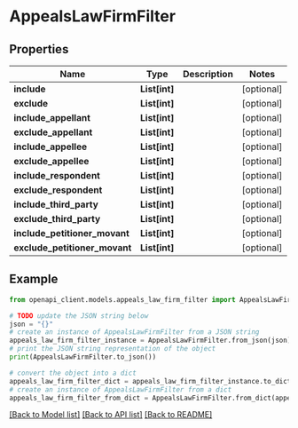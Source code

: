 # AppealsLawFirmFilter


## Properties

Name | Type | Description | Notes
------------ | ------------- | ------------- | -------------
**include** | **List[int]** |  | [optional] 
**exclude** | **List[int]** |  | [optional] 
**include_appellant** | **List[int]** |  | [optional] 
**exclude_appellant** | **List[int]** |  | [optional] 
**include_appellee** | **List[int]** |  | [optional] 
**exclude_appellee** | **List[int]** |  | [optional] 
**include_respondent** | **List[int]** |  | [optional] 
**exclude_respondent** | **List[int]** |  | [optional] 
**include_third_party** | **List[int]** |  | [optional] 
**exclude_third_party** | **List[int]** |  | [optional] 
**include_petitioner_movant** | **List[int]** |  | [optional] 
**exclude_petitioner_movant** | **List[int]** |  | [optional] 

## Example

```python
from openapi_client.models.appeals_law_firm_filter import AppealsLawFirmFilter

# TODO update the JSON string below
json = "{}"
# create an instance of AppealsLawFirmFilter from a JSON string
appeals_law_firm_filter_instance = AppealsLawFirmFilter.from_json(json)
# print the JSON string representation of the object
print(AppealsLawFirmFilter.to_json())

# convert the object into a dict
appeals_law_firm_filter_dict = appeals_law_firm_filter_instance.to_dict()
# create an instance of AppealsLawFirmFilter from a dict
appeals_law_firm_filter_from_dict = AppealsLawFirmFilter.from_dict(appeals_law_firm_filter_dict)
```
[[Back to Model list]](../README.md#documentation-for-models) [[Back to API list]](../README.md#documentation-for-api-endpoints) [[Back to README]](../README.md)


